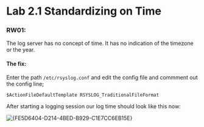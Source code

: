 # Lab 2.1 Standardizing on Time

### RW01:
The log server has no concept of time. It has no indication of the timezone or the year.

#### The fix:
Enter the path `/etc/rsyslog.conf` and edit the config file and commment out the config line;

`$ActionFileDefaultTemplate RSYSLOG_TraditionalFileFormat`

After starting a logging session our log time should look like this now:

![{FE5D6404-D214-4BED-B929-C1E7CC6EB15E}](https://github.com/user-attachments/assets/489b12be-5e9b-4127-b890-c40e8a32b152)

